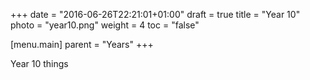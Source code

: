 +++
date = "2016-06-26T22:21:01+01:00"
draft = true
title = "Year 10"
photo = "year10.png"
weight = 4
toc = "false"

[menu.main]
  parent = "Years"
+++

Year 10 things